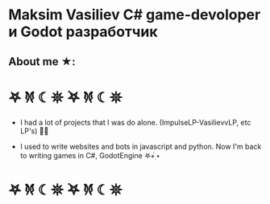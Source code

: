 # Maksim Vasiliev C# game-devoloper и Godot разработчик

## About me ★:

# 𖤐 𐦍 ☾𖤓 ࣪𖤐 𐦍 ☾𖤓

- I had a lot of projects that I was do alone. (ImpulseLP-VasilievvLP, etc LP's) 🥀🖤

- I used to write websites and bots in javascript and python. Now I'm back to writing games in C#, GodotEngine 𖤐⭒๋࣭ ⭑

# 𖤐 𐦍 ☾𖤓 ࣪𖤐 𐦍 ☾𖤓
